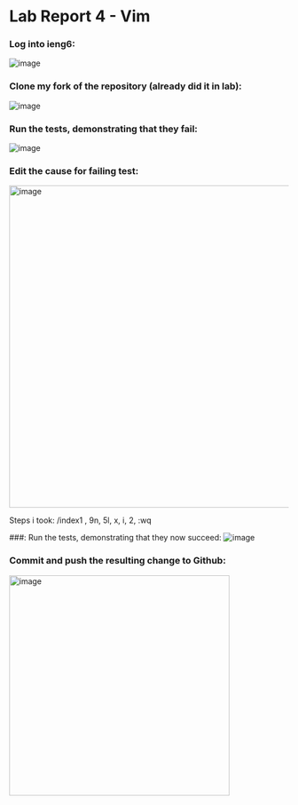 # Lab Report 4 - Vim

### Log into ieng6:
![image](https://github.com/jharasaki/cse15l-lab-reports/assets/156235690/f3b7669c-d815-4d80-adab-261203abe61d)

### Clone my fork of the repository (already did it in lab):
![image](https://github.com/jharasaki/cse15l-lab-reports/assets/156235690/652ec5a3-cf12-4b23-9455-3bba039fb20d)

### Run the tests, demonstrating that they fail:
![image](https://github.com/jharasaki/cse15l-lab-reports/assets/156235690/edb96e16-6e85-4a8d-acdb-fba2caaa92c7)

### Edit the cause for failing test:
<img width="581" alt="image" src="https://github.com/jharasaki/cse15l-lab-reports/assets/156235690/6344e046-d47d-4c15-84be-0e1e2c144f71">

Steps i took: /index1 <enter>, 9n, 5l, x, i, 2, :wq <enter>

###: Run the tests, demonstrating that they now succeed:
![image](https://github.com/jharasaki/cse15l-lab-reports/assets/156235690/467819bf-a444-4db5-9611-72da6af066de)

### Commit and push the resulting change to Github:
<img width="397" alt="image" src="https://github.com/jharasaki/cse15l-lab-reports/assets/156235690/1c12fdd3-c612-403e-a450-69afc43b6b01">
